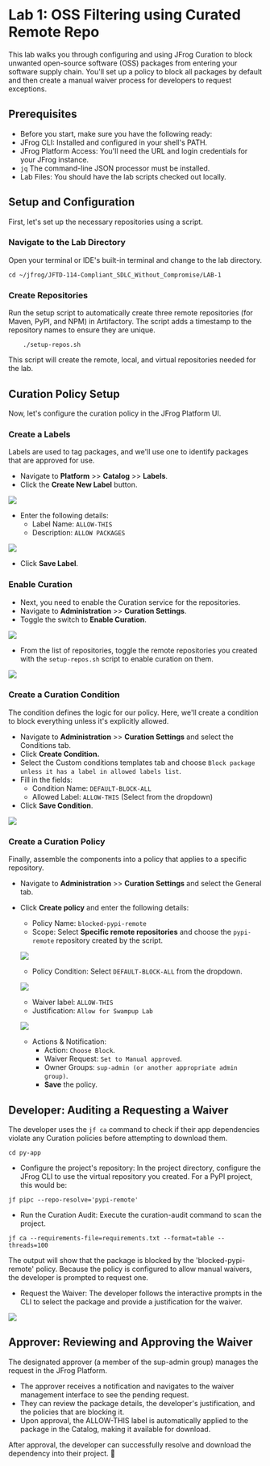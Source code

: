 # Lab 1: OSS Filtering using Curated Remote Repo
This lab walks you through configuring and using JFrog Curation to block unwanted open-source software (OSS) packages from entering your software supply chain. You'll set up a policy to block all packages by default and then create a manual waiver process for developers to request exceptions.

## Prerequisites
- Before you start, make sure you have the following ready:
- JFrog CLI: Installed and configured in your shell's PATH.
- JFrog Platform Access: You'll need the URL and login credentials for your JFrog instance.
- `jq` The command-line JSON processor must be installed.
- Lab Files: You should have the lab scripts checked out locally.

## Setup and Configuration
First, let's set up the necessary repositories using a script.

### Navigate to the Lab Directory
Open your terminal or IDE's built-in terminal and change to the lab directory.
```
cd ~/jfrog/JFTD-114-Compliant_SDLC_Without_Compromise/LAB-1
```

### Create Repositories
Run the setup script to automatically create three remote repositories (for Maven, PyPI, and NPM) in Artifactory. The script adds a timestamp to the repository names to ensure they are unique.
````
    ./setup-repos.sh
````
This script will create the remote, local, and virtual repositories needed for the lab.

## Curation Policy Setup
Now, let's configure the curation policy in the JFrog Platform UI.

### Create a Labels
Labels are used to tag packages, and we'll use one to identify packages that are approved for use.

- Navigate to **Platform** >> **Catalog** >> **Labels**.
- Click the **Create New Label** button.

<img src="./images/catalog-labels-newbutton.png" /> <br/>

- Enter the following details:
    - Label Name: ` ALLOW-THIS `
    - Description: ` ALLOW PACKAGES `

<img src="./images/catalog-labels-create.png" /> <br/>

- Click **Save Label**.


### Enable Curation
- Next, you need to enable the Curation service for the repositories.
- Navigate to **Administration** >> **Curation Settings**.
- Toggle the switch to **Enable Curation**.

<img src="./images/curation-enablement.png" /><br/>

- From the list of repositories, toggle the remote repositories you created with the `setup-repos.sh` script to enable curation on them.

<img src="./images/curation-enable-desired-repos.png" /><br/>


### Create a Curation Condition
The condition defines the logic for our policy. Here, we'll create a condition to block everything unless it's explicitly allowed.

- Navigate to **Administration** >> **Curation Settings** and select the Conditions tab.
- Click **Create Condition.**
- Select the Custom conditions templates tab and choose `Block package unless it has a label in allowed labels list`.
- Fill in the fields:
    - Condition Name: ` DEFAULT-BLOCK-ALL `
    - Allowed Label: ` ALLOW-THIS ` (Select from the dropdown)
- Click **Save Condition**.

<img src="./images/curation-custom-condition.png" /><br/>


### Create a Curation Policy
Finally, assemble the components into a policy that applies to a specific repository.

- Navigate to **Administration** >> **Curation Settings** and select the General tab.
- Click **Create policy** and enter the following details:
    - Policy Name: `blocked-pypi-remote`
    - Scope: Select **Specific remote repositories** and choose the `pypi-remote` repository created by the script.

    <img src="./images/curation-policy-scope.png" /> <br/>

    - Policy Condition: Select `DEFAULT-BLOCK-ALL` from the dropdown.

    <img src="./images/curation-policy-condition.png" /> <br/>

    - Waiver label: `ALLOW-THIS`
    - Justification: `Allow for Swampup Lab`

    <img src="./images/curation-policy-waiver.png" /> <br/>

    - Actions & Notification:
        - Action: `Choose Block`.
        - Waiver Request: `Set to Manual approved`.
        - Owner Groups: `sup-admin (or another appropriate admin group)`.
        - **Save** the policy.


## Developer: Auditing a Requesting a Waiver
The developer uses the `jf ca` command to check if their app dependencies violate any Curation policies before attempting to download them.

```
cd py-app
```

- Configure the project's repository: In the project directory, configure the JFrog CLI to use the virtual repository you created. For a PyPI project, this would be:

```
jf pipc --repo-resolve='pypi-remote'
```

- Run the Curation Audit: Execute the curation-audit command to scan the project.

```
jf ca --requirements-file=requirements.txt --format=table --threads=100
```

The output will show that the package is blocked by the 'blocked-pypi-remote' policy. Because the policy is configured to allow manual waivers, the developer is prompted to request one.

- Request the Waiver: The developer follows the interactive prompts in the CLI to select the package and provide a justification for the waiver.


<img src="./images/developer-waiver-request.png" /><br/>


## Approver: Reviewing and Approving the Waiver
The designated approver (a member of the sup-admin group) manages the request in the JFrog Platform.

- The approver receives a notification and navigates to the waiver management interface to see the pending request.
- They can review the package details, the developer's justification, and the policies that are blocking it.
- Upon approval, the ALLOW-THIS label is automatically applied to the package in the Catalog, making it available for download.

After approval, the developer can successfully resolve and download the dependency into their project. 🎉


